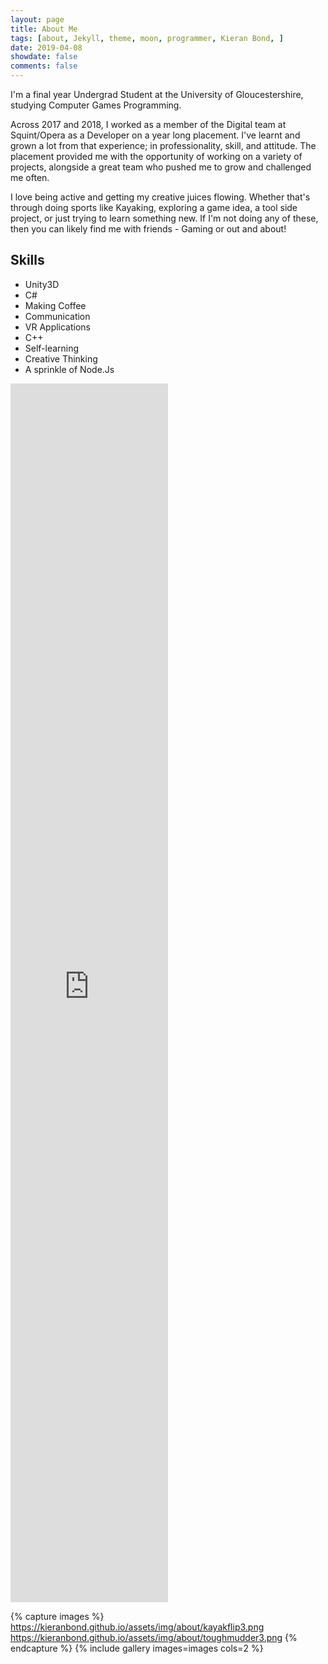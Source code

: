 ```yaml
---
layout: page
title: About Me
tags: [about, Jekyll, theme, moon, programmer, Kieran Bond, ]
date: 2019-04-08
showdate: false
comments: false
---
```

    
I'm a final year Undergrad Student at the University of Gloucestershire, studying Computer Games Programming.

Across 2017 and 2018, I worked as a member of the Digital team at Squint/Opera as a Developer on a year long placement. I've learnt and grown a lot from that experience; in professionality, skill, and attitude. The placement provided me with the opportunity of working on a variety of projects, alongside a great team who pushed me to grow and challenged me often.

I love being active and getting my creative juices flowing. Whether that's through doing sports like Kayaking, exploring a game idea, a tool side project, or just trying to learn something new. If I'm not doing any of these, then you can likely find me with friends - Gaming or out and about!

## Skills
* Unity3D
* C#
* Making Coffee
* Communication
* VR Applications
* C++
* Self-learning
* Creative Thinking
* A sprinkle of Node.Js

<iframe width="50%" height="50%" style="border:none;" src="https://drive.google.com/file/d/1-6B_-nGjP_0rsTYj-nyVIe6JPB2gZAJz/preview"></iframe>

{% capture images %}
	https://kieranbond.github.io/assets/img/about/kayakflip3.png
	https://kieranbond.github.io/assets/img/about/toughmudder3.png
{% endcapture %}
{% include gallery images=images cols=2 %}
